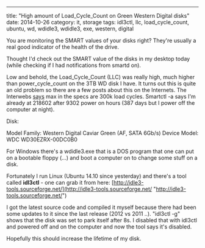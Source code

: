 ---
title: "High amount of Load_Cycle_Count on Green Western Digital disks"
date: 2014-10-26
category: it, storage
tags: idl3ctl, llc, load_cycle_count, ubuntu, wd, wdidle3, wdidle3, exe, western, digital

You are monitoring the SMART values of your disks right? They're usually a real good indicator of the health of the drive.

Thought I'd check out the SMART value of the disks in my desktop today (while checking if I had notifications from smartd on).

Low and behold, the Load\_Cycle\_Count (LLC) was really high, much higher than power\_cycle\_count on the 3TB WD disk I have. It turns out this is quite an old problem so there are a few posts about this on the Internets. The Interwebs [says](http://www.storagereview.com/how_to_stop_excessive_load_cycles_on_the_western_digital_2tb_caviar_green_wd20ears_with_wdidle3%20 "http://www.storagereview.com/how_to_stop_excessive_load_cycles_on_the_western_digital_2tb_caviar_green_wd20ears_with_wdidle3 ") max in the specs are 300k load cycles. Smartctl -a says I'm already at 218602 after 9302 power on hours (387 days but I power off the computer at night).

Disk:

Model Family:     Western Digital Caviar Green (AF, SATA 6Gb/s)
Device Model:     WDC WD30EZRX-00DC0B0

For Windows there's a wdidle3.exe that is a DOS program that one can put on a bootable floppy (...) and boot a computer on to change some stuff on a disk.

Fortunately I run Linux (Ubuntu 14.10 since yesterday) and there's a tool called **idl3ctl** - one can grab it from here: [http://idle3-tools.sourceforge.net/](http://idle3-tools.sourceforge.net/ "http://idle3-tools.sourceforge.net/")

I got the latest source code and compiled it myself because there had been some updates to it since the last release (2012 vs 2011 ..). "idl3ctl -g" shows that the disk was set to park itself after 8s. I disabled that with idl3ctl and powered off and on the computer and now the tool says it's disabled.

Hopefully this should increase the lifetime of my disk.
